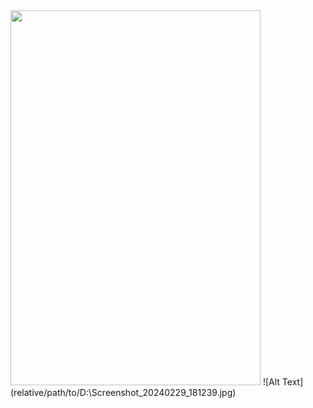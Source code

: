 <img src="https://myoctocat.com/assets/images/base-octocat.svg" style="width:400px; height:600px;"/>
![Alt Text](relative/path/to/D:\Screenshot_20240229_181239.jpg)

